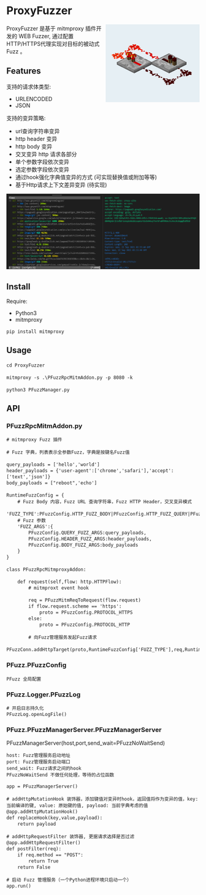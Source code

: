 
# ProxyFuzzer 

<img align="right" src="https://github.com/s0duku/ProxyFuzzer/blob/main/examples/0.png?raw=true" alt="AFL++ Logo">   

ProxyFuzzer 是基于 mitmproxy 插件开发的 WEB Fuzzer, 通过配置HTTP/HTTPS代理实现对目标的被动式 Fuzz 。   


## Features  

支持的请求体类型:  
* URLENCODED  
* JSON  

支持的变异策略:   
* url查询字符串变异  
* http header 变异  
* http body 变异  
* 交叉变异 http 请求各部分  
* 单个参数字段依次变异  
* 选定参数字段依次变异  
* 通过hook强化字典值变异的方式 (可实现替换值或附加等等)    
* 基于Http请求上下文差异变异 (待实现)  


![2](https://github.com/s0duku/ProxyFuzzer/blob/main/examples/1.png?raw=true)  

  
## Install

Require:   
* Python3  
* mitmproxy

```
pip install mitmproxy

```  

## Usage

```
cd ProxyFuzzer

mitmproxy -s .\PFuzzRpcMitmAddon.py -p 8080 -k

python3 PFuzzManager.py

``` 

## API

### PFuzzRpcMitmAddon.py

```
# mitmproxy Fuzz 插件

# Fuzz 字典，列表表示全参数Fuzz，字典是按键名Fuzz值

query_payloads = ['hello','world']
header_payloads = {'user-agent':['chrome','safari'],'accept':['text','json']}
body_payloads = ["reboot",'echo']

RuntimeFuzzConfig = {
    # Fuzz Body 内容，Fuzz URL 查询字符串，Fuzz HTTP Header，交叉变异模式
    'FUZZ_TYPE':PFuzzConfig.HTTP_FUZZ_BODY|PFuzzConfig.HTTP_FUZZ_QUERY|PFuzzConfig.HTTP_FUZZ_HEADER|PFuzzConfig.HTTP_FUZZ_CROSS,
    # Fuzz 参数
    'FUZZ_ARGS':{
        PFuzzConfig.QUERY_FUZZ_ARGS:query_payloads,
        PFuzzConfig.HEADER_FUZZ_ARGS:header_payloads,
        PFuzzConfig.BODY_FUZZ_ARGS:body_payloads
    }
}

class PFuzzRpcMitmproxyAddon:

    def request(self,flow: http.HTTPFlow):
        # mitmproxt event hook

        req = PFuzzMitmReqToRequest(flow.request)
        if flow.request.scheme == 'https':
            proto = PFuzzConfig.PROTOCOL_HTTPS
        else:
            proto = PFuzzConfig.PROTOCOL_HTTP

        # 向Fuzz管理服务发起Fuzz请求  
        PFuzzConn.addHttpTarget(proto,RuntimeFuzzConfig['FUZZ_TYPE'],req,RuntimeFuzzConfig['FUZZ_ARGS'])

```


### PFuzz.PFuzzConfig

````
PFuzz 全局配置

````


### PFuzz.Logger.PFuzzLog

````
# 开启日志持久化
PFuzzLog.openLogFile()

````


### PFuzz.PFuzzManagerServer.PFuzzManagerServer 


PFuzzManagerServer(host,port,send_wait=PFuzzNoWaitSend)   

```
host: Fuzz管理服务启动地址
port: Fuzz管理服务启动端口
send_wait: Fuzz请求之间的hook
PFuzzNoWaitSend 不做任何处理，等待的占位函数
```

```
app = PFuzzManagerServer()

# addHttpMutationHook 装饰器，添加键值对变异时hook，返回值将作为变异的值，key: 当前编译的键, value: 原始键的值, payload: 当前字典考虑的值
@app.addHttpMutationHook()
def replaceHook(key,value,payload):
    return payload

# addHttpRequestFilter 装饰器, 更据请求选择是否过滤
@app.addHttpRequestFilter()
def postFilter(req):
    if req.method == "POST":
        return True
    return False

# 启动 Fuzz 管理服务（一个Python进程环境只启动一个）
app.run()

```

